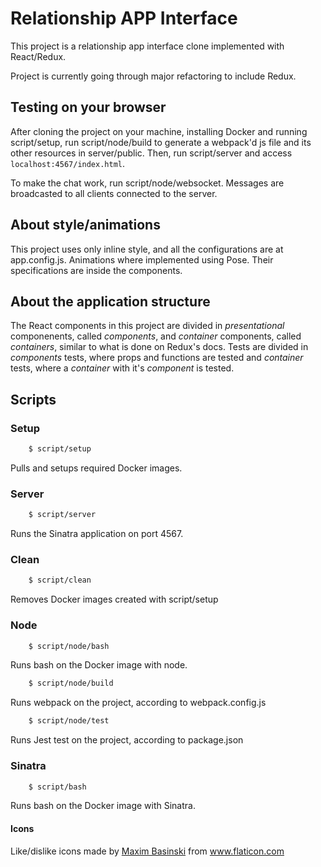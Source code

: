 # Relationship APP Interface

This project is a relationship app interface clone implemented with React/Redux.

Project is currently going through major refactoring to include Redux.

## Testing on your browser

After cloning the project on your machine, installing Docker and running script/setup, run script/node/build to generate a webpack'd js file and its other resources in server/public. Then, run script/server and access `localhost:4567/index.html`.

To make the chat work, run script/node/websocket. Messages are broadcasted to all clients connected to the server.

## About style/animations

This project uses only inline style, and all the configurations are at app.config.js.
Animations where implemented using Pose. Their specifications are inside the components.

## About the application structure

The React components in this project are divided in *presentational* componenents, called *components*, and *container* components, called *containers*, similar to what is done on Redux's docs. Tests are divided in *components* tests, where props and functions are tested and *container* tests, where a *container* with it's *component* is tested.

## Scripts

### Setup

```bash
    $ script/setup
```

Pulls and setups required Docker images.

### Server

```bash
    $ script/server
```

Runs the Sinatra application on port 4567.

### Clean

```bash
    $ script/clean
```

Removes Docker images created with script/setup

### Node

```bash
    $ script/node/bash
```

Runs bash on the Docker image with node.

```bash
    $ script/node/build
```

Runs webpack on the project, according to webpack.config.js

```bash
    $ script/node/test
```

Runs Jest test on the project, according to package.json

### Sinatra

```bash
    $ script/bash
```

Runs bash on the Docker image with Sinatra.

#### Icons

Like/dislike icons made by [Maxim Basinski](https://www.flaticon.com/authors/maxim-basinski) from www.flaticon.com

